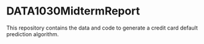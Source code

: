 # DATA1030MidtermReport

This repository contains the data and code to generate a credit card default prediction algorithm. 
